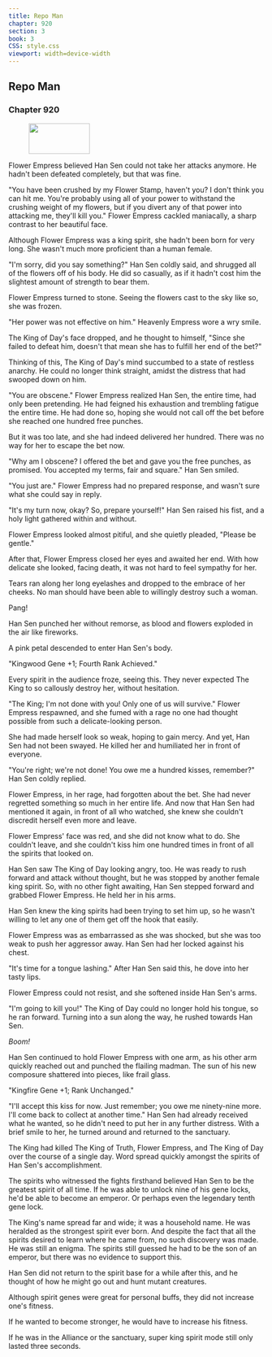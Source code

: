 ```yaml
---
title: Repo Man
chapter: 920
section: 3
book: 3
CSS: style.css
viewport: width=device-width
---
```


## Repo Man

### Chapter 920

<figure>
	<img src="../Images/gem.gif" alt="" id="gem" width="120" height="60" />
</figure>

Flower Empress believed Han Sen could not take her attacks anymore. He hadn't been defeated completely, but that was fine.

"You have been crushed by my Flower Stamp, haven't you? I don't think you can hit me. You're probably using all of your power to withstand the crushing weight of my flowers, but if you divert any of that power into attacking me, they'll kill you." Flower Empress cackled maniacally, a sharp contrast to her beautiful face.

Although Flower Empress was a king spirit, she hadn't been born for very long. She wasn't much more proficient than a human female.

"I'm sorry, did you say something?" Han Sen coldly said, and shrugged all of the flowers off of his body. He did so casually, as if it hadn't cost him the slightest amount of strength to bear them.

Flower Empress turned to stone. Seeing the flowers cast to the sky like so, she was frozen.

"Her power was not effective on him." Heavenly Empress wore a wry smile.

The King of Day's face dropped, and he thought to himself, "Since she failed to defeat him, doesn't that mean she has to fulfill her end of the bet?"

Thinking of this, The King of Day's mind succumbed to a state of restless anarchy. He could no longer think straight, amidst the distress that had swooped down on him.

"You are obscene." Flower Empress realized Han Sen, the entire time, had only been pretending. He had feigned his exhaustion and trembling fatigue the entire time. He had done so, hoping she would not call off the bet before she reached one hundred free punches.

But it was too late, and she had indeed delivered her hundred. There was no way for her to escape the bet now.

"Why am I obscene? I offered the bet and gave you the free punches, as promised. You accepted my terms, fair and square." Han Sen smiled.

"You just are." Flower Empress had no prepared response, and wasn't sure what she could say in reply.

"It's my turn now, okay? So, prepare yourself!" Han Sen raised his fist, and a holy light gathered within and without.

Flower Empress looked almost pitiful, and she quietly pleaded, "Please be gentle."

After that, Flower Empress closed her eyes and awaited her end. With how delicate she looked, facing death, it was not hard to feel sympathy for her.

Tears ran along her long eyelashes and dropped to the embrace of her cheeks. No man should have been able to willingly destroy such a woman.

Pang!

Han Sen punched her without remorse, as blood and flowers exploded in the air like fireworks.

A pink petal descended to enter Han Sen's body.

"Kingwood Gene +1; Fourth Rank Achieved."

Every spirit in the audience froze, seeing this. They never expected The King to so callously destroy her, without hesitation.

"The King; I'm not done with you! Only one of us will survive." Flower Empress respawned, and she fumed with a rage no one had thought possible from such a delicate-looking person.

She had made herself look so weak, hoping to gain mercy. And yet, Han Sen had not been swayed. He killed her and humiliated her in front of everyone.

"You're right; we're not done! You owe me a hundred kisses, remember?" Han Sen coldly replied.

Flower Empress, in her rage, had forgotten about the bet. She had never regretted something so much in her entire life. And now that Han Sen had mentioned it again, in front of all who watched, she knew she couldn't discredit herself even more and leave.

Flower Empress' face was red, and she did not know what to do. She couldn't leave, and she couldn't kiss him one hundred times in front of all the spirits that looked on.

Han Sen saw The King of Day looking angry, too. He was ready to rush forward and attack without thought, but he was stopped by another female king spirit. So, with no other fight awaiting, Han Sen stepped forward and grabbed Flower Empress. He held her in his arms.

Han Sen knew the king spirits had been trying to set him up, so he wasn't willing to let any one of them get off the hook that easily.

Flower Empress was as embarrassed as she was shocked, but she was too weak to push her aggressor away. Han Sen had her locked against his chest.

"It's time for a tongue lashing." After Han Sen said this, he dove into her tasty lips.

Flower Empress could not resist, and she softened inside Han Sen's arms.

"I'm going to kill you!" The King of Day could no longer hold his tongue, so he ran forward. Turning into a sun along the way, he rushed towards Han Sen.

*Boom!*

Han Sen continued to hold Flower Empress with one arm, as his other arm quickly reached out and punched the flailing madman. The sun of his new composure shattered into pieces, like frail glass.

"Kingfire Gene +1; Rank Unchanged."

"I'll accept this kiss for now. Just remember; you owe me ninety-nine more. I'll come back to collect at another time." Han Sen had already received what he wanted, so he didn't need to put her in any further distress. With a brief smile to her, he turned around and returned to the sanctuary.

The King had killed The King of Truth, Flower Empress, and The King of Day over the course of a single day. Word spread quickly amongst the spirits of Han Sen's accomplishment.

The spirits who witnessed the fights firsthand believed Han Sen to be the greatest spirit of all time. If he was able to unlock nine of his gene locks, he'd be able to become an emperor. Or perhaps even the legendary tenth gene lock.

The King's name spread far and wide; it was a household name. He was heralded as the strongest spirit ever born. And despite the fact that all the spirits desired to learn where he came from, no such discovery was made. He was still an enigma. The spirits still guessed he had to be the son of an emperor, but there was no evidence to support this.

Han Sen did not return to the spirit base for a while after this, and he thought of how he might go out and hunt mutant creatures.

Although spirit genes were great for personal buffs, they did not increase one's fitness.

If he wanted to become stronger, he would have to increase his fitness.

If he was in the Alliance or the sanctuary, super king spirit mode still only lasted three seconds.